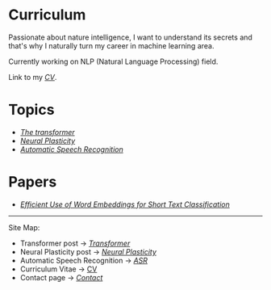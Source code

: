 # Curriculum

Passionate about nature intelligence, I want to understand its secrets and that's why I naturally turn my career in machine learning area.

Currently working on NLP (Natural Language Processing) field.

Link to my *[CV](cv.md)*.

# Topics 

* *[The transformer](transformer.md)*
* *[Neural Plasticity](plasticity.md)*
* *[Automatic Speech Recognition](asr.md)*

# Papers

* *[Efficient Use of Word Embeddings for Short Text Classification](https://thbeucher.github.io/images/ES2017.pdf)*

---
Site Map:
* Transformer post -> *[Transformer](transformer.md)*
* Neural Plasticity post -> *[Neural Plasticity](plasticity.md)*
* Automatic Speech Recognition -> *[ASR](asr.md)*
* Curriculum Vitae -> [CV](cv.md)
* Contact page -> *[Contact](contact.md)*
